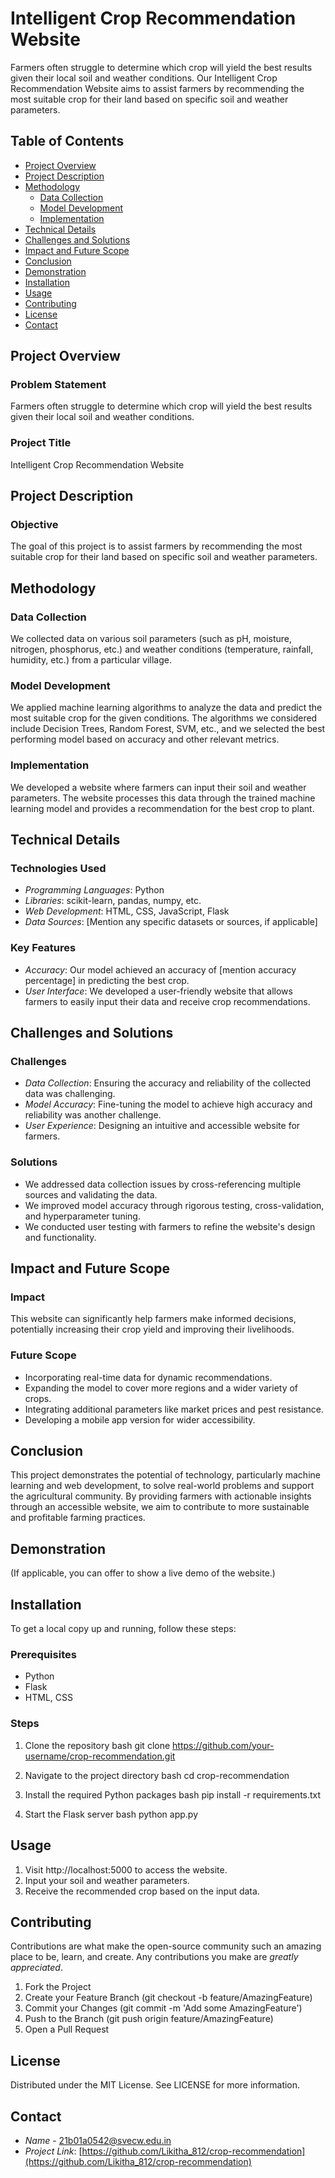 # Intelligent Crop Recommendation Website

Farmers often struggle to determine which crop will yield the best results given their local soil and weather conditions. Our Intelligent Crop Recommendation Website aims to assist farmers by recommending the most suitable crop for their land based on specific soil and weather parameters.

## Table of Contents
- [Project Overview](#project-overview)
- [Project Description](#project-description)
- [Methodology](#methodology)
  - [Data Collection](#data-collection)
  - [Model Development](#model-development)
  - [Implementation](#implementation)
- [Technical Details](#technical-details)
- [Challenges and Solutions](#challenges-and-solutions)
- [Impact and Future Scope](#impact-and-future-scope)
- [Conclusion](#conclusion)
- [Demonstration](#demonstration)
- [Installation](#installation)
- [Usage](#usage)
- [Contributing](#contributing)
- [License](#license)
- [Contact](#contact)

## Project Overview

### Problem Statement
Farmers often struggle to determine which crop will yield the best results given their local soil and weather conditions.

### Project Title
Intelligent Crop Recommendation Website

## Project Description

### Objective
The goal of this project is to assist farmers by recommending the most suitable crop for their land based on specific soil and weather parameters.

## Methodology

### Data Collection
We collected data on various soil parameters (such as pH, moisture, nitrogen, phosphorus, etc.) and weather conditions (temperature, rainfall, humidity, etc.) from a particular village.

### Model Development
We applied machine learning algorithms to analyze the data and predict the most suitable crop for the given conditions. The algorithms we considered include Decision Trees, Random Forest, SVM, etc., and we selected the best performing model based on accuracy and other relevant metrics.

### Implementation
We developed a website where farmers can input their soil and weather parameters. The website processes this data through the trained machine learning model and provides a recommendation for the best crop to plant.

## Technical Details

### Technologies Used
- *Programming Languages*: Python
- *Libraries*: scikit-learn, pandas, numpy, etc.
- *Web Development*: HTML, CSS, JavaScript, Flask
- *Data Sources*: [Mention any specific datasets or sources, if applicable]

### Key Features
- *Accuracy*: Our model achieved an accuracy of [mention accuracy percentage] in predicting the best crop.
- *User Interface*: We developed a user-friendly website that allows farmers to easily input their data and receive crop recommendations.

## Challenges and Solutions

### Challenges
- *Data Collection*: Ensuring the accuracy and reliability of the collected data was challenging.
- *Model Accuracy*: Fine-tuning the model to achieve high accuracy and reliability was another challenge.
- *User Experience*: Designing an intuitive and accessible website for farmers.

### Solutions
- We addressed data collection issues by cross-referencing multiple sources and validating the data.
- We improved model accuracy through rigorous testing, cross-validation, and hyperparameter tuning.
- We conducted user testing with farmers to refine the website's design and functionality.

## Impact and Future Scope

### Impact
This website can significantly help farmers make informed decisions, potentially increasing their crop yield and improving their livelihoods.

### Future Scope
- Incorporating real-time data for dynamic recommendations.
- Expanding the model to cover more regions and a wider variety of crops.
- Integrating additional parameters like market prices and pest resistance.
- Developing a mobile app version for wider accessibility.

## Conclusion
This project demonstrates the potential of technology, particularly machine learning and web development, to solve real-world problems and support the agricultural community. By providing farmers with actionable insights through an accessible website, we aim to contribute to more sustainable and profitable farming practices.

## Demonstration
(If applicable, you can offer to show a live demo of the website.)

## Installation
To get a local copy up and running, follow these steps:

### Prerequisites
- Python
- Flask
- HTML, CSS

### Steps
1. Clone the repository
    bash
    git clone https://github.com/your-username/crop-recommendation.git
    
2. Navigate to the project directory
    bash
    cd crop-recommendation
    
3. Install the required Python packages
    bash
    pip install -r requirements.txt
    
4. Start the Flask server
    bash
    python app.py
    

## Usage
1. Visit http://localhost:5000 to access the website.
2. Input your soil and weather parameters.
3. Receive the recommended crop based on the input data.

## Contributing
Contributions are what make the open-source community such an amazing place to be, learn, and create. Any contributions you make are *greatly appreciated*.

1. Fork the Project
2. Create your Feature Branch (git checkout -b feature/AmazingFeature)
3. Commit your Changes (git commit -m 'Add some AmazingFeature')
4. Push to the Branch (git push origin feature/AmazingFeature)
5. Open a Pull Request

## License
Distributed under the MIT License. See LICENSE for more information.

## Contact
- *Name* - [21b01a0542@svecw.edu.in](mailto:21b01a0542@svecw.edu.in)
- *Project Link*: [https://github.com/Likitha_812/crop-recommendation](https://github.com/Likitha_812/crop-recommendation)

